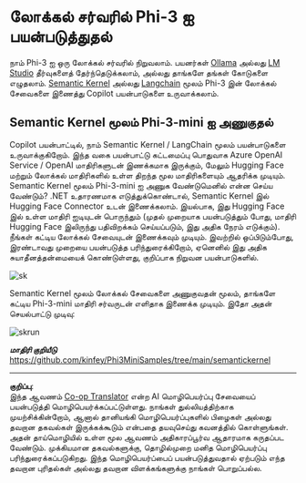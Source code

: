 <!--
CO_OP_TRANSLATOR_METADATA:
{
  "original_hash": "bcf5dd7031db0031abdb9dd0c05ba118",
  "translation_date": "2025-10-11T12:24:48+00:00",
  "source_file": "md/01.Introduction/03/Local_Server_Inference.md",
  "language_code": "ta"
}
-->
# **லோக்கல் சர்வரில் Phi-3 ஐ பயன்படுத்துதல்**

நாம் Phi-3 ஐ ஒரு லோக்கல் சர்வரில் நிறுவலாம். பயனர்கள் [Ollama](https://ollama.com) அல்லது [LM Studio](https://llamaedge.com) தீர்வுகளைத் தேர்ந்தெடுக்கலாம், அல்லது தாங்களே தங்கள் கோடுகளை எழுதலாம். [Semantic Kernel](https://github.com/microsoft/semantic-kernel?WT.mc_id=aiml-138114-kinfeylo) அல்லது [Langchain](https://www.langchain.com/) மூலம் Phi-3 இன் லோக்கல் சேவைகளை இணைத்து Copilot பயன்பாடுகளை உருவாக்கலாம்.

## **Semantic Kernel மூலம் Phi-3-mini ஐ அணுகுதல்**

Copilot பயன்பாட்டில், நாம் Semantic Kernel / LangChain மூலம் பயன்பாடுகளை உருவாக்குகிறோம். இந்த வகை பயன்பாட்டு கட்டமைப்பு பொதுவாக Azure OpenAI Service / OpenAI மாதிரிகளுடன் இணக்கமாக இருக்கும், மேலும் Hugging Face மற்றும் லோக்கல் மாதிரிகளில் உள்ள திறந்த மூல மாதிரிகளையும் ஆதரிக்க முடியும். Semantic Kernel மூலம் Phi-3-mini ஐ அணுக வேண்டுமெனில் என்ன செய்ய வேண்டும்? .NET உதாரணமாக எடுத்துக்கொண்டால், Semantic Kernel இல் Hugging Face Connector உடன் இணைக்கலாம். இயல்பாக, இது Hugging Face இல் உள்ள மாதிரி ஐடியுடன் பொருந்தும் (முதல் முறையாக பயன்படுத்தும் போது, மாதிரி Hugging Face இலிருந்து பதிவிறக்கம் செய்யப்படும், இது அதிக நேரம் எடுக்கும்). நீங்கள் கட்டிய லோக்கல் சேவையுடன் இணைக்கவும் முடியும். இவற்றில் ஒப்பிடும்போது, இரண்டாவது முறையை பயன்படுத்த பரிந்துரைக்கிறோம், ஏனெனில் இது அதிக சுயாதீனத்தன்மையைக் கொண்டுள்ளது, குறிப்பாக நிறுவன பயன்பாடுகளில்.

![sk](../../../../../imgs/01/03/LocalServer/sk.png)

Semantic Kernel மூலம் லோக்கல் சேவைகளை அணுகுவதன் மூலம், தாங்களே கட்டிய Phi-3-mini மாதிரி சர்வருடன் எளிதாக இணைக்க முடியும். இதோ அதன் செயல்பாட்டு முடிவு:

![skrun](../../../../../imgs/01/03/LocalServer/skrun.png)

***மாதிரி குறியீடு*** https://github.com/kinfey/Phi3MiniSamples/tree/main/semantickernel

---

**குறிப்பு**:  
இந்த ஆவணம் [Co-op Translator](https://github.com/Azure/co-op-translator) என்ற AI மொழிபெயர்ப்பு சேவையைப் பயன்படுத்தி மொழிபெயர்க்கப்பட்டுள்ளது. நாங்கள் துல்லியத்திற்காக முயற்சிக்கின்றோம், ஆனால் தானியங்கி மொழிபெயர்ப்புகளில் பிழைகள் அல்லது தவறான தகவல்கள் இருக்கக்கூடும் என்பதை தயவுசெய்து கவனத்தில் கொள்ளுங்கள். அதன் தாய்மொழியில் உள்ள மூல ஆவணம் அதிகாரப்பூர்வ ஆதாரமாக கருதப்பட வேண்டும். முக்கியமான தகவல்களுக்கு, தொழில்முறை மனித மொழிபெயர்ப்பு பரிந்துரைக்கப்படுகிறது. இந்த மொழிபெயர்ப்பைப் பயன்படுத்துவதால் ஏற்படும் எந்த தவறான புரிதல்கள் அல்லது தவறான விளக்கங்களுக்கு நாங்கள் பொறுப்பல்ல.